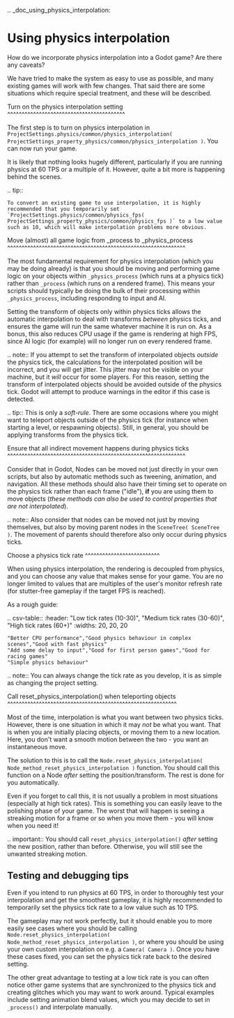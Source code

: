 .. _doc_using_physics_interpolation:

Using physics interpolation
===========================
How do we incorporate physics interpolation into a Godot game? Are there any caveats?

We have tried to make the system as easy to use as possible, and many existing games will work with few changes. That said there are some situations which require special treatment, and these will be described.

Turn on the physics interpolation setting
^^^^^^^^^^^^^^^^^^^^^^^^^^^^^^^^^^^^^^^^^

The first step is to turn on physics interpolation in `ProjectSettings.physics/common/physics_interpolation( ProjectSettings_property_physics/common/physics_interpolation )`. You can now run your game.

It is likely that nothing looks hugely different, particularly if you are running physics at 60 TPS or a multiple of it. However, quite a bit more is happening behind the scenes.

.. tip::

	To convert an existing game to use interpolation, it is highly recommended that you temporarily set `ProjectSettings.physics/common/physics_fps( ProjectSettings_property_physics/common/physics_fps )` to a low value such as 10, which will make interpolation problems more obvious.

Move (almost) all game logic from _process to _physics_process
^^^^^^^^^^^^^^^^^^^^^^^^^^^^^^^^^^^^^^^^^^^^^^^^^^^^^^^^^^^^^^

The most fundamental requirement for physics interpolation (which you may be doing already) is that you should be moving and performing game logic on your objects within `_physics_process` (which runs at a physics tick) rather than `_process` (which runs on a rendered frame). This means your scripts should typically be doing the bulk of their processing within `_physics_process`, including responding to input and AI.

Setting the transform of objects only within physics ticks allows the automatic interpolation to deal with transforms *between* physics ticks, and ensures the game will run the same whatever machine it is run on. As a bonus, this also reduces CPU usage if the game is rendering at high FPS, since AI logic (for example) will no longer run on every rendered frame.

.. note:: If you attempt to set the transform of interpolated objects *outside* the physics tick, the calculations for the interpolated position will be incorrect, and you will get jitter. This jitter may not be visible on your machine, but it *will* occur for some players. For this reason, setting the transform of interpolated objects should be avoided outside of the physics tick. Godot will attempt to produce warnings in the editor if this case is detected.

.. tip:: This is only a *soft-rule*. There are some occasions where you might want to teleport objects outside of the physics tick (for instance when starting a level, or respawning objects). Still, in general, you should be applying transforms from the physics tick.


Ensure that all indirect movement happens during physics ticks
^^^^^^^^^^^^^^^^^^^^^^^^^^^^^^^^^^^^^^^^^^^^^^^^^^^^^^^^^^^^^^

Consider that in Godot, Nodes can be moved not just directly in your own scripts, but also by automatic methods such as tweening, animation, and navigation. All these methods should also have their timing set to operate on the physics tick rather than each frame ("idle"), **if** you are using them to move objects (*these methods can also be used to control properties that are not interpolated*).

.. note:: Also consider that nodes can be moved not just by moving themselves, but also by moving parent nodes in the `SceneTree( SceneTree )`. The movement of parents should therefore also only occur during physics ticks.

Choose a physics tick rate
^^^^^^^^^^^^^^^^^^^^^^^^^^

When using physics interpolation, the rendering is decoupled from physics, and you can choose any value that makes sense for your game. You are no longer limited to values that are multiples of the user's monitor refresh rate (for stutter-free gameplay if the target FPS is reached).

As a rough guide:

.. csv-table::
    :header: "Low tick rates (10-30)", "Medium tick rates (30-60)", "High tick rates (60+)"
    :widths: 20, 20, 20
    
    "Better CPU performance","Good physics behaviour in complex scenes","Good with fast physics"
    "Add some delay to input","Good for first person games","Good for racing games"
    "Simple physics behaviour"

.. note:: You can always change the tick rate as you develop, it is as simple as changing the project setting.

Call reset_physics_interpolation() when teleporting objects
^^^^^^^^^^^^^^^^^^^^^^^^^^^^^^^^^^^^^^^^^^^^^^^^^^^^^^^^^^^

Most of the time, interpolation is what you want between two physics ticks. However, there is one situation in which it may *not* be what you want. That is when you are initially placing objects, or moving them to a new location. Here, you don't want a smooth motion between the two - you want an instantaneous move.

The solution to this is to call the `Node.reset_physics_interpolation( Node_method_reset_physics_interpolation )` function. You should call this function on a Node *after* setting the position/transform. The rest is done for you automatically.

Even if you forget to call this, it is not usually a problem in most situations (especially at high tick rates). This is something you can easily leave to the polishing phase of your game. The worst that will happen is seeing a streaking motion for a frame or so when you move them - you will know when you need it!

.. important:: You should call `reset_physics_interpolation()` *after* setting the new position, rather than before. Otherwise, you will still see the unwanted streaking motion.

Testing and debugging tips
--------------------------

Even if you intend to run physics at 60 TPS, in order to thoroughly test your interpolation and get the smoothest gameplay, it is highly recommended to temporarily set the physics tick rate to a low value such as 10 TPS.

The gameplay may not work perfectly, but it should enable you to more easily see cases where you should be calling `Node.reset_physics_interpolation( Node_method_reset_physics_interpolation )`, or where you should be using your own custom interpolation on e.g. a `Camera( Camera )`. Once you have these cases fixed, you can set the physics tick rate back to the desired setting.

The other great advantage to testing at a low tick rate is you can often notice other game systems that are synchronized to the physics tick and creating glitches which you may want to work around. Typical examples include setting animation blend values, which you may decide to set in `_process()` and interpolate manually.
